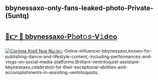 ## bbynessaxo-only-fans​-leaked-photo​-Private-(5untq)


# <h2><a href="https://mediaupload.pro?title=bbynessaxo&ref=git">🔗👉 🔴 bbynessaxo-P𝚑ot𝚘𝚜-V𝚒d𝚎o</a></h2>

[![Corinna Kopf Nue Nu𝚍e𝚜](https://i.imgur.com/0qMVB7G.gif)](https://mediaupload.pro?title=bbynessaxo&ref=git)
Online-influencer-bbynessaxo,known-for-publishing-dance-and-lifestyle-content,-including-performances-and-vlogs-on-social-media-platforms.Brilliant-ventriloquist-assistant-bbynessaxo,celebrated-for-their-exceptional-abilities-and-accomplishments-in-assisting-ventriloquists.  